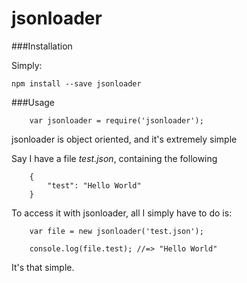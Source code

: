 # jsonloader

###Installation

Simply:

    npm install --save jsonloader

###Usage

        var jsonloader = require('jsonloader');

jsonloader is object oriented, and it's extremely simple

Say I have a file *test.json*, containing the following

        {
            "test": "Hello World"
        }
        
To access it with jsonloader, all I simply have to do is:

        var file = new jsonloader('test.json');
        
        console.log(file.test); //=> "Hello World"
        
It's that simple.
